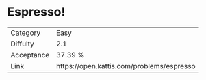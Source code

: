 # Espresso!

<table>
    <tr>
        <td>Category</td>
        <td>Easy</td>
    </tr>
    <tr>
        <td>Diffulty</td>
        <td>2.1</td>
    </tr>
    <tr>
        <td>Acceptance</td>
        <td>37.39 %</td>
    </tr>
    <tr>
        <td>Link</td>
        <td>https://open.kattis.com/problems/espresso</td>
    </tr>
</table>